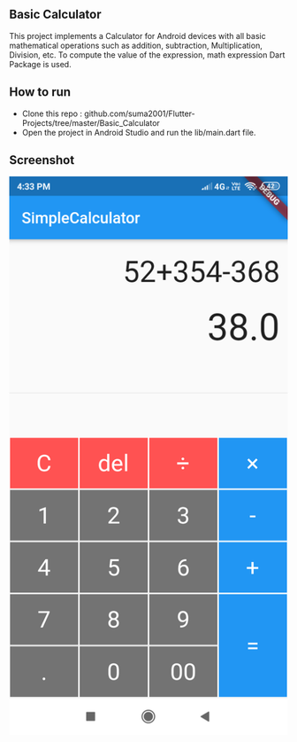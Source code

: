 ## Basic Calculator

This project implements a Calculator for Android devices with all basic mathematical operations such as addition, subtraction, Multiplication, Division, etc. To compute the value of the expression, math expression Dart Package is used.

## How to run

  - Clone this repo : github.com/suma2001/Flutter-Projects/tree/master/Basic_Calculator
  - Open the project in Android Studio and run the lib/main.dart file.
  
## Screenshot

![alt_text](https://github.com/suma2001/Flutter-Projects/blob/master/Basic_Calculator/Screenshots/calculator.png)
